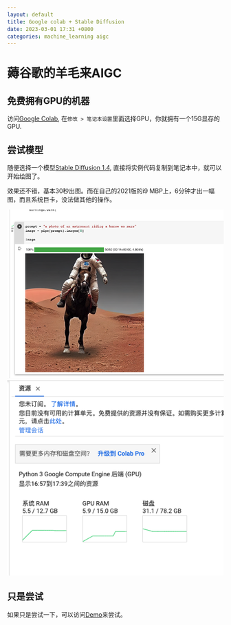 ```yaml
---
layout: default
title: Google colab + Stable Diffusion
date: 2023-03-01 17:31 +0800
categories: machine_learning aigc
---
```


# 薅谷歌的羊毛来AIGC


## 免费拥有GPU的机器

访问[Google Colab](https://colab.research.google.com/), 在`修改 > 笔记本设置`里面选择GPU，你就拥有一个15G显存的GPU.


## 尝试模型

随便选择一个模型[Stable Diffusion 1.4](https://huggingface.co/CompVis/stable-diffusion-v1-4?text=A+small+cabin+on+top+of+a+snowy+mountain+in+the+style+of+Disney%2C+artstation), 直接将实例代码复制到笔记本中，就可以开始绘图了。

效果还不错，基本30秒出图。而在自己的2021版的i9 MBP上，6分钟才出一幅图，而且系统巨卡，没法做其他的操作。

<img src="/images/sd_example.png" width="800" />

<img src="/images/google_colab.png" width="800" />

## 只是尝试

如果只是尝试一下，可以访问[Demo](https://huggingface.co/spaces/stabilityai/stable-diffusion)来尝试。
